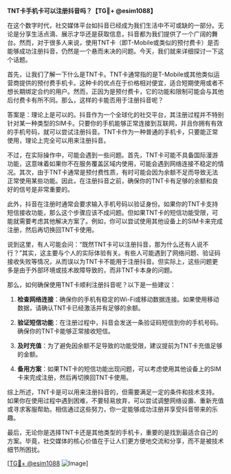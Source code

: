 **TNT卡手机卡可以注册抖音吗？【TG💪+ @esim1088】**

在这个数字时代，社交媒体平台如抖音已经成为我们生活中不可或缺的一部分。无论是分享生活点滴、展示才华还是获取信息，抖音都为我们提供了一个广阔的舞台。然而，对于很多人来说，使用TNT卡（即T-Mobile或类似的预付费卡）是否能够成功注册抖音，仍然是一个悬而未决的问题。今天，我们就来详细探讨一下这个话题。

首先，让我们了解一下什么是TNT卡。TNT卡通常指的是T-Mobile或其他类似运营商提供的预付费手机卡。这种卡的优点在于价格相对便宜，适合短期使用或者不想长期绑定合约的用户。然而，正因为是预付费卡，它的功能和限制可能会与其他后付费卡有所不同。那么，这样的卡能否用于注册抖音呢？

答案是：理论上是可以的。抖音作为一个全球化的社交平台，其注册过程并不特别针对某一种类型的SIM卡。只要你的手机能够正常连接到互联网，并且你拥有有效的手机号码，就可以尝试注册抖音。TNT卡作为一种普通的手机卡，只要能正常使用，理论上完全可以用来注册抖音。

不过，在实际操作中，可能会遇到一些问题。首先，TNT卡可能不具备国际漫游功能，这意味着如果你不在服务覆盖区域内使用，可能会遇到网络连接不稳定的情况。其次，由于TNT卡通常是预付费性质，有时可能会因为余额不足而导致无法正常使用某些功能。因此，在注册抖音之前，确保你的TNT卡有足够的余额和良好的信号是非常重要的。

此外，抖音在注册时通常会要求输入手机号码以验证身份。如果你的TNT卡支持短信接收功能，那么这个步骤应该不成问题。但如果TNT卡的短信功能受限，可能就需要考虑其他解决方案了。例如，你可以尝试使用其他设备上的SIM卡来完成注册，然后再切换回TNT卡使用。

说到这里，有人可能会问：“既然TNT卡可以注册抖音，那为什么还有人说不行？”其实，这主要与个人的实际体验有关。有些人可能遇到了网络问题、验证码接收失败等情况，从而误以为TNT卡不能用于注册抖音。但实际上，这些问题更多是由于外部环境或技术故障导致的，而非TNT卡本身的问题。

那么，如何确保使用TNT卡顺利注册抖音呢？以下是一些建议：

1. **检查网络连接**：确保你的手机有稳定的Wi-Fi或移动数据连接。如果使用移动数据，请确认TNT卡已经激活并有足够的余额。

2. **验证短信功能**：在注册过程中，抖音会发送一条验证码短信到你的手机号码。确保你的TNT卡能够正常接收短信。

3. **及时充值**：为了避免因余额不足导致的功能受限，建议提前为TNT卡充值足够的金额。

4. **备用方案**：如果TNT卡的短信功能出现问题，可以考虑使用其他设备上的SIM卡来完成注册，然后再切换回TNT卡使用。

综上所述，TNT卡是可以用来注册抖音的，但需要满足一定的条件和技术支持。如果你在使用过程中遇到困难，不要轻易放弃，可以尝试调整网络设置、重新充值或寻求客服帮助。相信通过这些努力，你一定能够成功注册并享受抖音带来的乐趣。

最后，无论你是选择TNT卡还是其他类型的手机卡，重要的是找到最适合自己的方案。毕竟，社交媒体的核心价值在于让人们更方便地交流和分享，而不是被技术细节所困扰。

[[TG💪+ @esim1088](https://t.me/s/esim1088) ![Image](https://i.postimg.cc/4NQfJmqS/Snipaste-2025-05-13-00-14-12.png)]